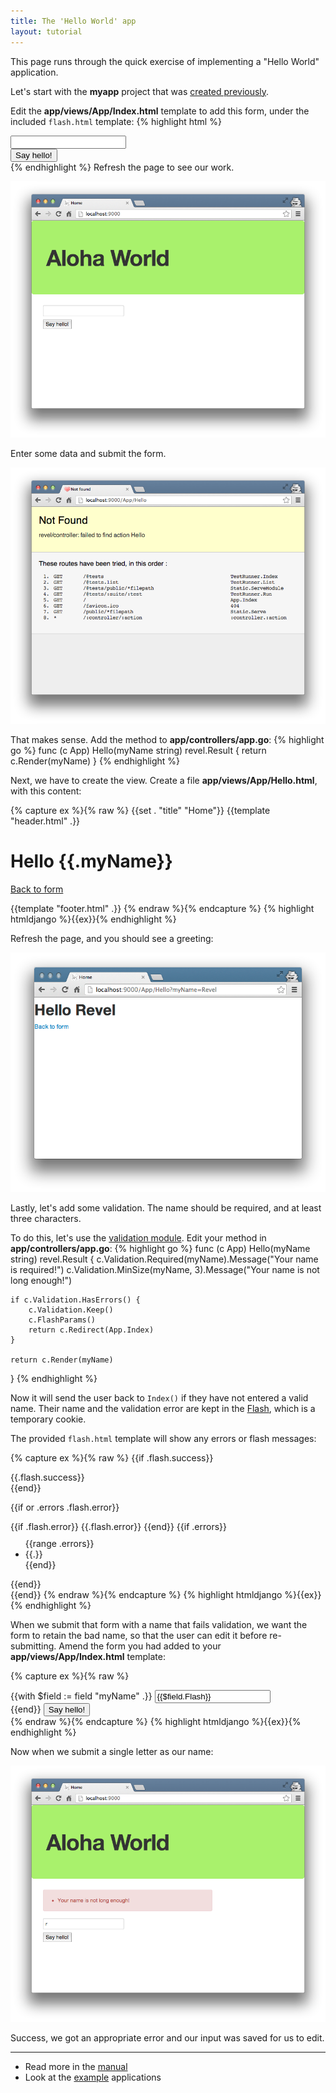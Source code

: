 ```yaml
---
title: The 'Hello World' app
layout: tutorial
---
```


This page runs through the quick exercise of implementing a "Hello World"
application.

Let's start with the **myapp** project that was [created previously](createapp.html).

Edit the **app/views/App/Index.html** template to add this form, under the
included `flash.html` template:
{% highlight html %}
<form action="/App/Hello" method="GET">
    <input type="text" name="myName" /><br/>
    <input type="submit" value="Say hello!" />
</form>
{% endhighlight %}
Refresh the page to see our work.

![The Say Hello form](/img/AlohaForm.png)

Enter some data and submit the form.

![Route not found](/img/HelloRouteNotFound.png)

That makes sense.  Add the method to **app/controllers/app.go**:
{% highlight go %}
func (c App) Hello(myName string) revel.Result {
    return c.Render(myName)
}
{% endhighlight %}

Next, we have to create the view.  Create a file
**app/views/App/Hello.html**, with this content:

{% capture ex %}{% raw %}
{{set . "title" "Home"}}
{{template "header.html" .}}

<h1>Hello {{.myName}}</h1>
<a href="/">Back to form</a>

{{template "footer.html" .}}
{% endraw %}{% endcapture %}
{% highlight htmldjango %}{{ex}}{% endhighlight %}

Refresh the page, and you should see a greeting:

![Hello revel](/img/HelloRevel.png)

Lastly, let's add some validation.  The name should be required, and at least
three characters.

To do this, let's use the [validation module](/manual/validation.html).  Edit
your method in **app/controllers/app.go**:
{% highlight go %}
func (c App) Hello(myName string) revel.Result {
    c.Validation.Required(myName).Message("Your name is required!")
    c.Validation.MinSize(myName, 3).Message("Your name is not long enough!")

    if c.Validation.HasErrors() {
        c.Validation.Keep()
        c.FlashParams()
        return c.Redirect(App.Index)
    }

    return c.Render(myName)
}
{% endhighlight %}

Now it will send the user back to `Index()` if they have not entered a valid
name. Their name and the validation error are kept in the
[Flash](/manual/sessionflash.html#flash), which is a temporary cookie.

The provided `flash.html` template will show any errors or flash messages:

{% capture ex %}{% raw %}
{{if .flash.success}}
<div class="alert alert-success">
    {{.flash.success}}
</div>
{{end}}

{{if or .errors .flash.error}}
<div class="alert alert-error">
    {{if .flash.error}}
        {{.flash.error}}
    {{end}}
    {{if .errors}}
    <ul style="margin-top:10px;">
        {{range .errors}}
            <li>{{.}}</li>
        {{end}}
    </ul>
    {{end}}
</div>
{{end}}
{% endraw %}{% endcapture %}
{% highlight htmldjango %}{{ex}}{% endhighlight %}

When we submit that form with a name that fails validation, we want the form to retain the bad name, so that the user can edit it before 
re-submitting.  Amend the form you had added to your **app/views/App/Index.html** template:

{% capture ex %}{% raw %}
<form action="/App/Hello" method="GET">
    {{with $field := field "myName" .}}
        <input type="text" name="{{$field.Name}}" value="{{$field.Flash}}"/><br/>
    {{end}}
    <input type="submit" value="Say hello!" />
</form>
{% endraw %}{% endcapture %}
{% highlight htmldjango %}{{ex}}{% endhighlight %}

Now when we submit a single letter as our name:

![Example error](/img/HelloNameNotLongEnough.png)

Success, we got an appropriate error and our input was saved for us to edit.

<hr>

- Read more in the [manual](/manual/concepts.html)
- Look at the [example](/examples/) applications
